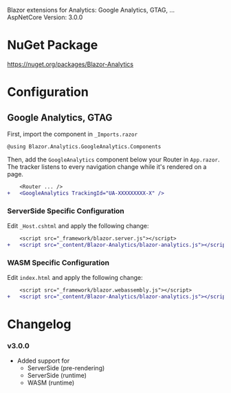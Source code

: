 Blazor extensions for Analytics: Google Analytics, GTAG, ...<br/>
AspNetCore Version: 3.0.0

# NuGet Package
https://nuget.org/packages/Blazor-Analytics

# Configuration

## Google Analytics, GTAG

First, import the component in `_Imports.razor`

```
@using Blazor.Analytics.GoogleAnalytics.Components
```

Then, add the `GoogleAnalytics` component below your Router in `App.razor`.<br/>
The tracker listens to every navigation change while it's rendered on a page.

```diff
    <Router ... />
+   <GoogleAnalytics TrackingId="UA-XXXXXXXXX-X" />
```

### ServerSide Specific Configuration

Edit `_Host.cshtml` and apply the following change:

```diff
    <script src="_framework/blazor.server.js"></script>
+   <script src="_content/Blazor-Analytics/blazor-analytics.js"></script>
```

### WASM Specific Configuration

Edit `index.html` and apply the following change:

```diff
    <script src="_framework/blazor.webassembly.js"></script>
+   <script src="_content/Blazor-Analytics/blazor-analytics.js"></script>
```


# Changelog
### v3.0.0
- Added support for
  - ServerSide (pre-rendering)
  - ServerSide (runtime)
  - WASM (runtime)
